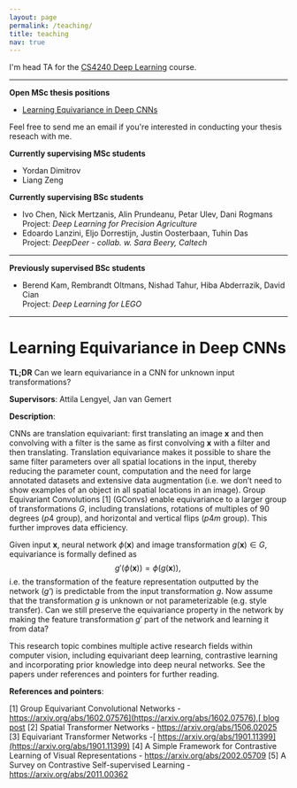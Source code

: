 ```yaml
---
layout: page
permalink: /teaching/
title: teaching
nav: true
---
```


I'm head TA for the [CS4240 Deep Learning](https://studiegids.tudelft.nl/a101_displayCourse.do?course_id=55236) course.

---

**Open MSc thesis positions**
* [Learning Equivariance in Deep CNNs]({{site.url}}/assets/pdf/learning_equivariance.pdf)

Feel free to send me an email if you're interested in conducting your thesis reseach with me.

**Currently supervising MSc students**
* Yordan Dimitrov
* Liang Zeng

**Currently supervising BSc students**
* Ivo Chen, Nick Mertzanis, Alin Prundeanu, Petar Ulev, Dani Rogmans  
  Project: *Deep Learning for Precision Agriculture*
* Edoardo Lanzini, Eljo Dorrestijn, Justin Oosterbaan, Tuhin Das  
  Project: *DeepDeer - collab. w. Sara Beery, Caltech*

---

**Previously supervised BSc students**
* Berend Kam, Rembrandt Oltmans, Nishad Tahur, Hiba Abderrazik, David Cian  
  Project: *Deep Learning for LEGO*

---
# Learning Equivariance in Deep CNNs

**TL;DR** Can we learn equivariance in a CNN for unknown input transformations?

**Supervisors**: Attila Lengyel, Jan van Gemert

**Description**:

CNNs are translation equivariant: first translating an image $\mathbf{x}$ and then convolving with a filter is the same as first convolving $\mathbf{x}$ with a filter and then translating. Translation equivariance makes it possible to share the same filter parameters over all spatial locations in the input, thereby reducing the parameter count, computation and the need for large annotated datasets and extensive data augmentation (i.e. we don’t need to show examples of an object in all spatial locations in an image). Group Equivariant Convolutions [1] (GConvs) enable equivariance to a larger group of transformations $G$, including translations, rotations of multiples of 90 degrees ($p4$ group), and horizontal and vertical flips ($p4m$ group). This further improves data efficiency.

Given input $\mathbf{x}$, neural network $\phi(\mathbf{x})$ and image transformation $g(\mathbf{x}) \in G$, equivariance is formally defined as
$$
g'(\phi(\mathbf{x})) = \phi(g(\mathbf{x})),​
$$
i.e. the transformation of the feature representation outputted by the network ($g’$) is predictable from the input transformation $g$. Now assume that the transformation $g$ is unknown or not parameterizable (e.g. style transfer). Can we still preserve the equivariance property in the network by making the feature transformation $g'$ part of the network and learning it from data?

This research topic combines multiple active research fields within computer vision, including equivariant deep learning, contrastive learning and incorporating prior knowledge into deep neural networks. See the papers under references and pointers for further reading.

**References and pointers**:

[1] Group Equivariant Convolutional Networks -[ https://arxiv.org/abs/1602.07576](https://arxiv.org/abs/1602.07576),[ blog post](https://medium.com/swlh/geometric-deep-learning-group-equivariant-convolutional-networks-ec687c7a7b41)
[2] Spatial Transformer Networks - https://arxiv.org/abs/1506.02025
[3] Equivariant Transformer Networks -[ https://arxiv.org/abs/1901.11399](https://arxiv.org/abs/1901.11399)
[4] A Simple Framework for Contrastive Learning of Visual Representations - https://arxiv.org/abs/2002.05709 
[5] A Survey on Contrastive Self-supervised Learning - https://arxiv.org/abs/2011.00362
